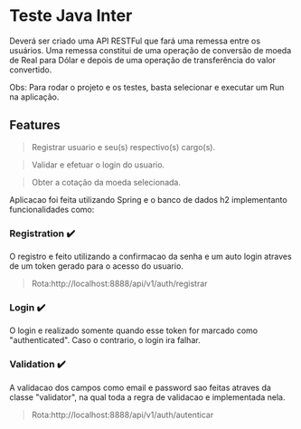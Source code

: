 # Teste Java Inter

Deverá ser criado uma API RESTFul que fará uma remessa entre os
usuários. Uma remessa constitui de uma operação de conversão de
moeda de Real para Dólar e depois de uma operação de transferência do
valor convertido.

Obs: Para rodar o projeto e os testes, basta selecionar e executar um Run na aplicação.

## Features

> Registrar usuario e seu(s) respectivo(s) cargo(s).

> Validar e efetuar o login do usuario.

> Obter a cotação  da moeda selecionada.

Aplicacao foi feita utilizando Spring e o banco de dados h2 implementanto funcionalidades como:

### Registration :heavy_check_mark:

O registro e feito utilizando a confirmacao da senha e um auto login atraves 
de um token gerado para o acesso do usuario.

> Rota:http://localhost:8888/api/v1/auth/registrar

### Login :heavy_check_mark:

O login e realizado somente quando esse token for marcado como "authenticated". Caso o contrario, o login ira falhar.

### Validation :heavy_check_mark:

A validacao dos campos como email e password sao feitas atraves da classe
"validator", na qual toda a regra de validacao e implementada nela.

> Rota:http://localhost:8888/api/v1/auth/autenticar
